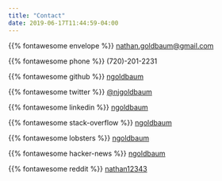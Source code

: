 ```yaml
---
title: "Contact"
date: 2019-06-17T11:44:59-04:00
---
```


{{% fontawesome envelope %}} [nathan.goldbaum@gmail.com](mailto:nathan.goldbaum@gmail.com)

{{% fontawesome phone %}} (720)-201-2231

{{% fontawesome github %}} [ngoldbaum](https://github.com/ngoldbaum)

{{% fontawesome twitter %}} [@njgoldbaum](https://twitter.com/njgoldbaum)

{{% fontawesome linkedin %}} [ngoldbaum](https://www.linkedin.com/in/ngoldbaum/)

{{% fontawesome stack-overflow %}} [ngoldbaum](https://stackoverflow.com/users/1382869/ngoldbaum)

{{% fontawesome lobsters %}} [ngoldbaum](https://lobste.rs/u/ngoldbaum)

{{% fontawesome hacker-news %}} [ngoldbaum](https://news.ycombinator.com/user?id=ngoldbaum)

{{% fontawesome reddit %}} [nathan12343](https://www.reddit.com/user/nathan12343)


